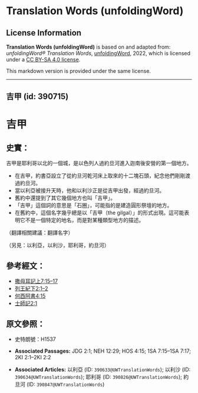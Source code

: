 # Translation Words (unfoldingWord)

## License Information

**Translation Words (unfoldingWord)** is based on and adapted from: _unfoldingWord® Translation Words_, [unfoldingWord](https://unfoldingword.org/utw), 2022, which is licensed under a [CC BY-SA 4.0 license](https://creativecommons.org/licenses/by-sa/4.0/legalcode.en).

This markdown version is provided under the same license.



--------------------------------

## 吉甲 (id: 390715)

吉甲
==

史實：
---

吉甲是耶利哥以北的一個城，是以色列人過約旦河進入迦南後安營的第一個地方。

* 在吉甲，約書亞設立了從約旦河乾河床上取來的十二塊石頭，紀念他們剛剛渡過約旦河。
* 當以利亞被接升天時，他和以利沙正是從吉甲出發，經過約旦河。
* 舊約中還提到了其它幾個地方也叫「吉甲」。
* 「吉甲」這個詞的意思是「石圈」，可能指的是建造圓形祭壇的地方。
* 在舊約中，這個名字幾乎總是以「吉甲（the gilgal）」的形式出現。這可能表明它不是一個特定的地名，而是對某種類型地方的描述。

（翻譯相關建議：翻譯名字）

（另見：以利亞，以利沙，耶利哥，約旦河）

參考經文：
-----

* [撒母耳記上7:15–17](https://ref.ly/1Sam7:15-1Sam7:17)
* [列王紀下2:1–2](https://ref.ly/2Kgs2:1-2Kgs2:2)
* [何西阿書4:15](https://ref.ly/Hos4:15)
* [士師記2:1](https://ref.ly/Judg2:1)

原文參照：
-----

* 史特朗號：H1537

* **Associated Passages:** JDG 2:1; NEH 12:29; HOS 4:15; 1SA 7:15–1SA 7:17; 2KI 2:1–2KI 2:2
* **Associated Articles:** 以利亞 (ID: `390633@UWTranslationWords`); 以利沙 (ID: `390634@UWTranslationWords`); 耶利哥 (ID: `390826@UWTranslationWords`); 約旦河 (ID: `390847@UWTranslationWords`)

